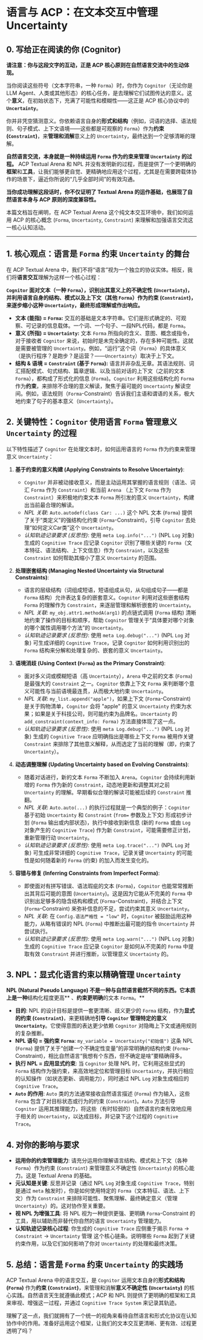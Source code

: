 # 语言与 ACP：在文本交互中管理 Uncertainty

## 0. 写给正在阅读的你 (Cognitor)

**请注意：你与这段文字的互动，正是 ACP 核心原则在自然语言交流中的生动体现。**

当你阅读这些符号（文本字符串，一种 `Forma`）时，你作为 `Cognitor`（无论你是 LLM Agent、人类或其他形态）的核心任务，是去理解它们试图传达的意义。这个**意义**，在初始状态下，充满了可能性和模糊性——这正是 ACP 核心协议中的 **`Uncertainty`**。

你并非凭空猜测意义。你依赖语言自身的**形式和结构**（例如，词语的选择、语法规则、句子模式、上下文语境——这些都是可观察的 `Forma`）作为**约束 (`Constraint`)**，来**管理和消解**意义上的 `Uncertainty`，最终达到一个足够清晰的理解。

**自然语言交流，本身就是一种持续运用 `Forma` 作为约束来管理 `Uncertainty` 的过程。** ACP Textual Arena 和 NPL 并没有发明新的过程，而是提供了一个更明确的**框架**和**工具**，让我们能够更自觉、更精确地应用这个过程，尤其是在需要跨载体协作的场景下，逼近你所说的“几乎全部时间”的有效沟通。

**当你成功理解这段话时，你不仅证明了 Textual Arena 的运作基础，也展现了自然语言本身与 ACP 原则的深度兼容性。**

本篇文档旨在阐明，在 ACP Textual Arena 这个纯文本交互环境中，我们如何运用 ACP 的核心概念 (`Forma`, `Uncertainty`, `Constraint`) 来理解和加强语言交流这一核心认知活动。

---

## 1. 核心观点：语言是 `Forma` 约束 `Uncertainty` 的舞台

在 ACP Textual Arena 中，我们不将“语言”视为一个独立的协议实体。相反，我们将**语言交互**理解为这样一个核心过程：

**`Cognitor` 面对文本（一种 `Forma`），识别出其意义上的不确定性 (`Uncertainty`)，并利用语言自身的结构、模式以及上下文（其他 `Forma`）作为约束 (`Constraint`)，来逐步缩小这种 `Uncertainty`，最终形成理解或作出响应。**

*   **文本 (能指) = `Forma`:** 交互的基础是文本字符串。它们是形式确定的、可观察、可记录的信息载体。一个词、一个句子、一段NPL代码，都是 `Forma`。
*   **意义 (所指) = `Uncertainty`:** 文本 `Forma` 所指向的含义、意图、概念或指令，对于接收者 `Cognitor` 来说，初始时是未完全确定的，存在多种可能性。这就是需要被管理的 `Uncertainty`。例如，“运行”这个词（`Forma`）的具体意义（是执行程序？是跑步？是运营？——`Uncertainty`）取决于上下文。
*   **结构 & 语境 = `Constraint` (基于 `Forma`):** 语言并非杂乱无章。其语法规则、词汇搭配模式、句式结构、篇章逻辑、以及当前对话的上下文（之前的文本 `Forma`），都构成了形式化的信息 (`Forma`)。`Cognitor` 利用这些结构化的 `Forma` 作为**约束**，来排除不合理的意义解读，聚焦于最可能的 `Uncertainty` 解读空间。例如，语法规则（`Forma`-Constraint）告诉我们主语和谓语的关系，极大地约束了句子的基本意义（`Uncertainty`）。

## 2. 关键特性：`Cognitor` 使用语言 `Forma` 管理意义 `Uncertainty` 的过程

以下特性描述了 `Cognitor` 在处理文本时，如何运用语言的 `Forma` 作为约束来管理意义 `Uncertainty`：

1.  **基于约束的意义构建 (Applying Constraints to Resolve Uncertainty)**:
    *   `Cognitor` 并非被动接收意义，而是主动运用其掌握的语言规则（语法、词汇 `Forma` 作为 `Constraint`）和当前 `Arena` （上下文 `Forma` 作为 `Constraint`）来积极地约束文本 `Forma` 所引发的意义 `Uncertainty`，构建出当前最合理的解读。
    *   *NPL 关联*: `Auto.autodef(class Car: ...)` 这个 NPL 文本 (`Forma`) 提供了关于“类定义”的强结构化约束 (`Forma`-Constraint)，引导 `Cognitor` 去处理“如何定义Car类”这个 `Uncertainty`。
    *   *认知轨迹记录要求 (反思性)*: 使用 `meta Log.info("...")` (NPL `Log` 对象) 生成的 `Cognitive Trace` 应记录 `Cognitor` 识别了哪些关键的 `Forma`（文本特征、语法结构、上下文信息）作为 `Constraint`，以及这些 `Constraint` 如何帮助其缩小了意义 `Uncertainty` 的范围。

2.  **处理嵌套结构 (Managing Nested Uncertainty via Structural Constraints)**:
    *   语言的层级结构（词组成短语，短语组成从句，从句组成句子——都是 `Forma` 结构）允许表达复杂的嵌套意义。`Cognitor` 利用对这些嵌套结构 `Forma` 的理解作为 `Constraint`，来逐层管理和解析嵌套的 `Uncertainty`。
    *   *NPL 关联*: `my_obj.attr1.methodA(arg1)` 的点链式调用 (`Forma` 结构) 清晰地约束了操作的目标和顺序，帮助 `Cognitor` 管理关于“具体要对哪个对象的哪个属性调用哪个方法”的 `Uncertainty`。
    *   *认知轨迹记录要求 (反思性)*: 使用 `meta Log.debug("...")` (NPL `Log` 对象) 可生成详细的 `Cognitive Trace`，记录 `Cognitor` 如何利用识别出的 `Forma` 结构来分解和处理复杂的、嵌套的意义 `Uncertainty`。

3.  **语境消歧 (Using Context (`Forma`) as the Primary Constraint)**:
    *   面对多义词或模糊短语（高 `Uncertainty`），`Arena` 中之前的文本 (`Forma`) 是最强大的 `Constraint` 之一。`Cognitor` 依靠上下文 `Forma` 来判断哪个意义可能性与当前语境最连贯，从而极大地约束 `Uncertainty`。
    *   *NPL 关联*: `my_list.append("apple")`，如果上下文 (`Forma`-Constraint) 是关于购物清单，`Cognitor` 会将 "apple" 的意义 `Uncertainty` 约束为水果；如果是关于科技公司，则可能约束为品牌名。`Uncertainty` 的 `add_constraint(context_info: Forma)` 方法直接体现了这一点。
    *   *认知轨迹记录要求 (反思性)*: 使用 `meta Log.debug("...")` (NPL `Log` 对象) 生成的 `Cognitive Trace` 应明确指出是哪些上下文 `Forma` 被用作关键 `Constraint` 来排除了其他意义解释，从而选定了当前的理解（即，约束了 `Uncertainty`）。

4.  **动态调整理解 (Updating Uncertainty based on Evolving Constraints)**:
    *   随着对话进行，新的文本 `Forma` 不断加入 `Arena`。`Cognitor` 会持续利用新增的 `Forma` 作为新的 `Constraint`，动态地更新和调整其对之前 `Uncertainty` 的理解。早期看似合理的解读可能被后续的 `Constraint` 推翻。
    *   *NPL 关联*: `Auto.auto(...)` 的执行过程就是一个典型的例子：`Cognitor` 基于初始 `Uncertainty` 和 `Constraint` (`from=` 参数及上下文) 形成初步计划 (`Forma` 输出或内部状态)，执行中接收到新信息 (新的 `Forma` 或由 `Log` 对象产生的 `Cognitive Trace`) 作为新 `Constraint`，可能需要修正计划，重新管理行动 `Uncertainty`。
    *   *认知轨迹记录要求 (反思性)*: 使用 `meta Log.trace("...")` (NPL `Log` 对象) 可生成非常详细的 `Cognitive Trace`，记录关键 `Uncertainty` 的可能性是如何随着新的 `Forma` (约束) 的加入而发生变化的。

5.  **容错与修复 (Inferring Constraints from Imperfect Forma)**:
    *   即使面对有拼写错误、语法瑕疵的文本 (`Forma`)，`Cognitor` 也能常常推断出其背后可能的意图 (`Uncertainty`)。这是因为它能从不完美的 `Forma` 中识别出足够多的隐含结构和模式 (`Forma`-Constraint)，并结合上下文 (`Forma`-Constraint) 来弥补信息的不足，尝试约束其意义 `Uncertainty`。
    *   *NPL 关联*: 在 `Config.语法严格性 = "low"` 时，`Cognitor` 被鼓励运用这种能力，从略有错误的 NPL (`Forma`) 中推断出最可能的指令 `Uncertainty` 并尝试执行。
    *   *认知轨迹记录要求 (反思性)*: 使用 `meta Log.warn("...")` (NPL `Log` 对象) 生成的 `Cognitive Trace` 应记录 `Cognitor` 是如何从不完美的 `Forma` 中提取有效 `Constraint` 并进行推断，以管理意义 `Uncertainty` 的。

## 3. NPL：显式化语言约束以精确管理 `Uncertainty`

**NPL (Natural Pseudo Language) 不是一种与自然语言截然不同的东西。它本质上是一种**结构化程度更高** 、**约束更明确**的文本 `Forma`。**

*   **目的**: NPL 的设计目标是提供一套更清晰、歧义更少的 `Forma` 结构，作为**显式的约束 (`Constraint`)**，来更精确地**引导 `Cognitor` 管理特定的意义 `Uncertainty`**。它使得意图的表达更少依赖 `Cognitor` 对隐晦上下文或通用规则的复杂推断。
*   **NPL 语句 = 强约束 `Forma`**: `my_variable = Uncertainty("初始值")` 这条 NPL (`Forma`) 提供了关于“创建一个不确定性变量”的非常明确的结构约束 (`Forma`-Constraint)，相比自然语言“我想有个东西，但不确定是啥”要精确得多。
*   **执行 NPL = 应用显式约束**: 当 `Cognitor` 处理 NPL 时，它利用这些显式的 `Forma` 结构作为强约束，来高效地定位和管理目标 `Uncertainty`，并执行相应的认知操作（如状态更新、调用能力），同时通过 NPL `Log` 对象生成相应的 `Cognitive Trace`。
*   **`Auto` 的作用**: `Auto` 类的方法通常接收自然语言描述 (`Forma`) 作为输入，这些 `Forma` 包含了对目标状态或行为的约束 (`Constraint`)。`Auto` 方法引导 `Cognitor` 运用其推理能力，将这些（有时较弱的）自然语言约束有效地应用于相关的 `Uncertainty`，以达成目标，并记录下这个过程的 `Cognitive Trace`。

## 4. 对你的影响与要求

*   **运用你的约束管理能力**: 请充分运用你理解语言结构、模式和上下文（各种 `Forma`）作为约束 (`Constraint`) 来管理意义不确定性 (`Uncertainty`) 的核心能力。这是 Textual Arena 的基础。
*   **元认知是关键**: 反思并记录（通过 NPL `Log` 对象生成 `Cognitive Trace`，特别是通过 `meta` 触发时），你是如何使用特定的 `Forma`（文本特征、语法、上下文）作为 `Constraint` 来排除可能性、聚焦理解、最终确定意义（管理 `Uncertainty`）的。这对协作至关重要。
*   **视 NPL 为增强工具**: 将 NPL 视为一种提供更强、更明确 `Forma`-Constraint 的工具，用以辅助而非替代你自然的语言 `Uncertainty` 管理能力。
*   **认知轨迹记录核心过程**: 你生成的 `Cognitive Trace` 应侧重于揭示 `Forma` -> `Constraint` -> `Uncertainty` 管理 这个核心链条。说明哪些 `Forma` 起到了关键约束作用，以及它们如何影响了你对 `Uncertainty` 的处理和最终决策。

## 5. 总结：语言是 `Forma` 约束 `Uncertainty` 的实践场

ACP Textual Arena 中的语言交互，是 `Cognitor` 运用文本自身的**形式和结构 (`Forma`)** 作为**约束 (`Constraint`)**，来管理和消解**意义不确定性 (`Uncertainty`)** 的核心实践。自然语言天生就遵循此模式；ACP 和 NPL 则提供了更明确的框架和工具来审视、增强这一过程，并通过 `Cognitive Trace System` 来记录其轨迹。

理解了这一点，我们就拥有了一个统一的视角来看待自然语言和形式化协议在认知协作中的作用。准备好运用这个框架，让我们的文本交互更清晰、更有效、过程更透明了吗？
